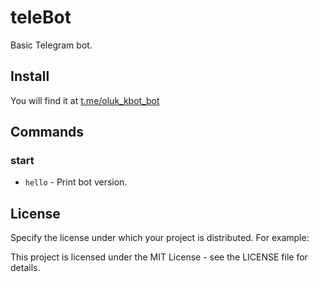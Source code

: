 # teleBot

Basic Telegram bot.

## Install
You will find it at [t.me/oluk_kbot_bot](https://t.me/oluk_kbot_bot)

## Commands

### start
- `hello` - Print bot version.

## License
Specify the license under which your project is distributed. For example:

This project is licensed under the MIT License - see the LICENSE file for details.
